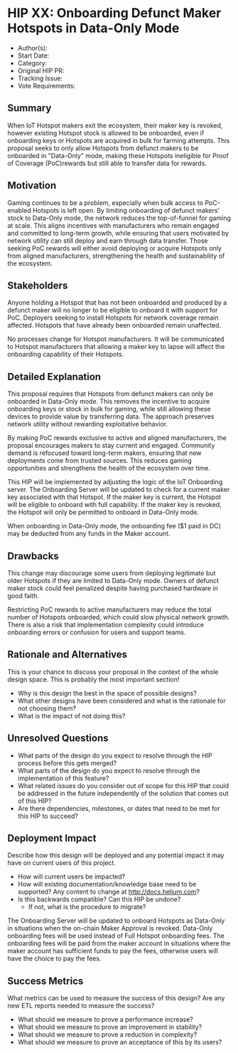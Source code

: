 # HIP XX: Onboarding Defunct Maker Hotspots in Data-Only Mode

- Author(s): <!-- your GitHub @username -->
- Start Date: <!-- fill me in with today's date, YYYY-MM-DD -->
- Category: <!-- economic, technical, meta -->
- Original HIP PR: <!-- leave this empty; maintainer will fill in ID of this pull request -->
- Tracking Issue: <!-- leave this empty; maintainer will create a discussion issue -->
- Vote Requirements: <!-- veHNT Holders, veIOT Holders, or veMOBILE Holders -->

## Summary

When IoT Hotspot makers exit the ecosystem, their maker key is revoked, however existing Hotspot stock is allowed to be onboarded, even if onboarding keys or Hotspots are acquired in bulk for farming attempts. This proposal seeks to only allow Hotspots from defunct makers to be onboarded in "Data-Only" mode, making these Hotspots ineligible for Proof of Coverage (PoC)rewards but still able to transfer data for rewards.

## Motivation

Gaming continues to be a problem, especially when bulk access to PoC-enabled Hotspots is left open. By limiting onboarding of defunct makers’ stock to Data-Only mode, the network reduces the top-of-funnel for gaming at scale. This aligns incentives with manufacturers who remain engaged and committed to long-term growth, while ensuring that users motivated by network utility can still deploy and earn through data transfer. Those seeking PoC rewards will either avoid deploying or acquire Hotspots only from aligned manufacturers, strengthening the health and sustainability of the ecosystem.

## Stakeholders

Anyone holding a Hotspot that has not been onboarded and produced by a defunct maker will no longer to be eligible to onboard it with support for PoC. Deployers seeking to install Hotspots for network coverage remain affected. Hotspots that have already been onboarded remain unaffected.

No processes change for Hotspot manufacturers. It will be communicated to Hotspot manufacturers that allowing a maker key to lapse will affect the onboarding capability of their Hotspots.


## Detailed Explanation

This proposal requires that Hotspots from defunct makers can only be onboarded in Data-Only mode. This removes the incentive to acquire onboarding keys or stock in bulk for gaming, while still allowing these devices to provide value by transferring data. The approach preserves network utility without rewarding exploitative behavior.

By making PoC rewards exclusive to active and aligned manufacturers, the proposal encourages makers to stay current and engaged. Community demand is refocused toward long-term makers, ensuring that new deployments come from trusted sources. This reduces gaming opportunities and strengthens the health of the ecosystem over time.

This HIP will be implemented by adjusting the logic of the IoT Onboarding server. The Onboarding Server will be updated to check for a current maker key associated with that Hotspot. If the maker key is current, the Hotspot will be eligible to onboard with full capability. If the maker key is revoked, the Hotspot will only be permitted to onboard in Data-Only mode. 

When onboarding in Data-Only mode, the onboarding fee ($1 paid in DC) may be deducted from any funds in the Maker account.

## Drawbacks

This change may discourage some users from deploying legitimate but older Hotspots if they are limited to Data-Only mode. Owners of defunct maker stock could feel penalized despite having purchased hardware in good faith.

Restricting PoC rewards to active manufacturers may reduce the total number of Hotspots onboarded, which could slow physical network growth. There is also a risk that implementation complexity could introduce onboarding errors or confusion for users and support teams.

## Rationale and Alternatives

This is your chance to discuss your proposal in the context of the whole design space. This is
probably the most important section!

- Why is this design the best in the space of possible designs?
- What other designs have been considered and what is the rationale for not choosing them?
- What is the impact of not doing this?



## Unresolved Questions

- What parts of the design do you expect to resolve through the HIP process before this gets merged?
- What parts of the design do you expect to resolve through the implementation of this feature?
- What related issues do you consider out of scope for this HIP that could be addressed in the
  future independently of the solution that comes out of this HIP?
- Are there dependencies, milestones, or dates that need to be met for this HIP to succeed?

## Deployment Impact

Describe how this design will be deployed and any potential impact it may have on current users of
this project.

- How will current users be impacted?
- How will existing documentation/knowledge base need to be supported? Any content to change at
  <http://docs.helium.com>?
- Is this backwards compatible? Can this HIP be undone?
  - If not, what is the procedure to migrate?

The Onboarding Server will be updated to onboard Hotspots as Data-Only in situations when the on-chain Maker Approval is revoked. Data-Only onboarding fees will be used instead of Full Hotspot onboarding fees. The onboarding fees will be paid from the maker account in situations where the maker account has sufficient funds to pay the fees, otherwise users will have the choice to pay the fees.

## Success Metrics

What metrics can be used to measure the success of this design? Are any new ETL reports needed to
measure the success?

- What should we measure to prove a performance increase?
- What should we measure to prove an improvement in stability?
- What should we measure to prove a reduction in complexity?
- What should we measure to prove an acceptance of this by its users?
